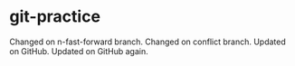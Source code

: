 # git-practice
Changed on n-fast-forward branch.
Changed on conflict branch.
Updated on GitHub.
Updated on GitHub again.
